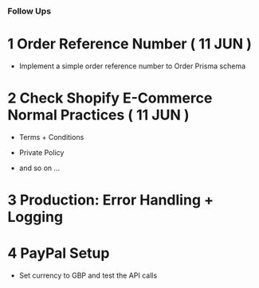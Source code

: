 ### Follow Ups ###


# 1 Order Reference Number ( 11 JUN )

- Implement a simple order reference number to Order Prisma schema


# 2 Check Shopify E-Commerce Normal Practices ( 11 JUN )

- Terms + Conditions

- Private Policy

- and so on ...


# 3 Production: Error Handling + Logging


# 4 PayPal Setup

- Set currency to GBP and test the API calls
